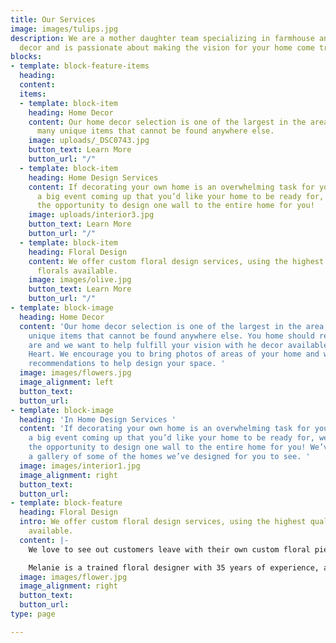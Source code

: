 ```yaml
---
title: Our Services
image: images/tulips.jpg
description: We are a mother daughter team specializing in farmhouse and french country
  decor and is passionate about making the vision for your home come true!
blocks:
- template: block-feature-items
  heading: 
  content: 
  items:
  - template: block-item
    heading: Home Decor
    content: Our home decor selection is one of the largest in the area, We carry
      many unique items that cannot be found anywhere else.
    image: uploads/_DSC0743.jpg
    button_text: Learn More
    button_url: "/"
  - template: block-item
    heading: Home Design Services
    content: If decorating your own home is an overwhelming task for you, or you have
      a big event coming up that you’d like your home to be ready for, we would love
      the opportunity to design one wall to the entire home for you!
    image: uploads/interior3.jpg
    button_text: Learn More
    button_url: "/"
  - template: block-item
    heading: Floral Design
    content: We offer custom floral design services, using the highest quality faux
      florals available.
    image: images/olive.jpg
    button_text: Learn More
    button_url: "/"
- template: block-image
  heading: Home Decor
  content: 'Our home decor selection is one of the largest in the area, We carry many
    unique items that cannot be found anywhere else. You home should reflect who you
    are and we want to help fulfill your vision with he decor available at Bless Your
    Heart. We encourage you to bring photos of areas of your home and we will offer
    recommendations to help design your space. '
  image: images/flowers.jpg
  image_alignment: left
  button_text: 
  button_url: 
- template: block-image
  heading: 'In Home Design Services '
  content: 'If decorating your own home is an overwhelming task for you, or you have
    a big event coming up that you’d like your home to be ready for, we would love
    the opportunity to design one wall to the entire home for you! We’ve included
    a gallery of some of the homes we’ve designed for you to see. '
  image: images/interior1.jpg
  image_alignment: right
  button_text: 
  button_url: 
- template: block-feature
  heading: Floral Design
  intro: We offer custom floral design services, using the highest quality faux florals
    available.
  content: |-
    We love to see out customers leave with their own custom floral pieces designed just for their homes. We have beautiful containers of all sizes, shapes, and colors or you could bring your own. Our floral selection consists of the highest quality faux florals available, with a large selection of colors, styles, and species of florals and greenery.

    Melanie is a trained floral designer with 35 years of experience, and she will work with you to make your vision come true.
  image: images/flower.jpg
  image_alignment: right
  button_text: 
  button_url: 
type: page

---
```

